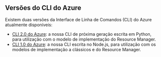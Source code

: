 ## <a name="versions-of-the-azure-cli"></a>Versões do CLI do Azure

Existem duas versões da Interface de Linha de Comandos (CLI) do Azure atualmente disponíveis:

* [CLI 2.0 do Azure](../articles/storage/storage-azure-cli.md): a nossa CLI de próxima geração escrita em Python, para utilização com o modelo de implementação do Resource Manager.
* [CLI 1.0 do Azure](../articles/storage/storage-azure-cli-nodejs.md): a nossa CLI escrita no Node.js, para utilização com os modelos de implementação a clássicos e do Resource Manager.